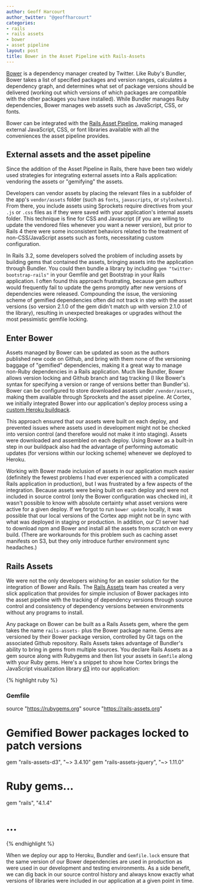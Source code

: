 ```yaml
---
author: Geoff Harcourt
author_twitter: "@geoffharcourt"
categories:
- rails
- rails assets
- bower
- asset pipeline
layout: post
title: Bower in the Asset Pipeline with Rails-Assets
---
```


[Bower](http://bower.io) is a dependency manager created by Twitter. Like Ruby's
Bundler, Bower takes a list of specified packages and version ranges, calculates
a dependency graph, and determines what set of package versions should be
delivered (working out which versions of which packages are compatible with the
other packages you have installed). While Bundler manages Ruby dependencies,
Bower manages web assets such as JavaScript, CSS, or fonts. 

<!--break-->

Bower can
be integrated with the [Rails Asset
Pipeline](http://guides.rubyonrails.org/asset_pipeline.html), making managed
external JavaScript, CSS, or font libraries available with all the conveniences
the asset pipeline provides.

## External assets and the asset pipeline

Since the addition of the Asset Pipeline in Rails, there have been two widely
used strategies for integrating external assets into a Rails application:
vendoring the assets or "gemifying" the assets.

Developers can vendor assets by placing the relevant files in a subfolder of the
app's `vendor/assets` folder (such as `fonts`, `javascripts`, or `stylesheets`).
From there, you include assets using Sprockets require directives from your
`.js` or `.css` files as if they were saved with your application's internal
assets folder. This technique is fine for CSS and Javascript (if you are willing
to update the vendored files whenever you want a newer version), but prior to
Rails 4 there were some inconsistent behaviors related to the treatment of
non-CSS/JavaScript assets such as fonts, necessitating custom configuration.

In Rails 3.2, some developers solved the problem of including assets by building
gems that contained the assets, bringing assets into the application through
Bundler. You could then bundle a library by including `gem
"twitter-bootstrap-rails"` in your Gemfile and get Bootstrap in your Rails
application. I often found this approach frustrating, because gem authors would
frequently fail to update the gems promptly after new versions of dependencies
were released. Compounding the issue, the versioning scheme of gemified
dependencies often did not track in step with the asset versions (so version
2.1.0 of the gem didn't match up with version 2.1.0 of the library), resulting
in unexpected breakages or upgrades without the most pessimistic gemfile
locking.

## Enter Bower

Assets managed by Bower can be updated as soon as the authors published new code
on Github, and bring with them none of the versioning baggage of "gemified"
dependencies, making it a great way to manage non-Ruby dependencies in a Rails
application. Much like Bundler, Bower allows version locking and Github branch
and tag tracking (I like Bower's syntax for specifying a version or range of
versions better than Bundler's). Bower can be configured to store downloaded
assets under `/vendor/assets`, making them available through Sprockets and the
asset pipeline. At Cortex, we initially integrated Bower into our application's
deploy process using a [custom Heroku
buildpack](https://github.com/qnyp/heroku-buildpack-ruby-bower).

This approach ensured that our assets were built on each deploy, and prevented
issues where assets used in development might not be checked into version
control (and therefore would not make it into staging). Assets were downloaded
and assembled on each deploy. Using Bower as a built-in step in our buildpack
also had the advantage of performing automatic updates (for versions within our
locking scheme) whenever we deployed to Heroku.

Working with Bower made inclusion of assets in our application much easier
(definitely the fewest problems I had ever experienced with a complicated Rails
application in production), but I was frustrated by a few aspects of the
integration. Because assets were being built on each deploy and were not
included in source control (only the Bower configuration was checked in), it
wasn't possible to know with absolute certainty what asset versions were active
for a given deploy. If we forgot to run `bower update` locally, it was possible
that our local versions of the Cortex app might not be in sync with what was
deployed in staging or production.  In addition, our CI server had to download
npm and Bower and install all the assets from scratch on every build. (There are
workarounds for this problem such as caching asset manifests on S3, but they
only introduce further environment sync headaches.)

## Rails Assets

We were not the only developers wishing for an easier solution for the
integration of Bower and Rails. The [Rails Assets](http://rails-assets.org) team
has created a very slick application that provides for simple inclusion of Bower
packages into the asset pipeline with the tracking of dependency versions
through source control and consistency of dependency versions between
environments without any programs to install.

Any package on Bower can be built as a Rails Assets gem, where the gem takes the
name `rails-assets-` plus the Bower package name. Gems are versioned by their
Bower package version, controlled by Git tags on the associated Github
repository. Rails Assets takes advantage of Bundler's ability to bring in gems
from multiple sources. You declare Rails Assets as a gem source along with
Rubygems and then list your assets in `Gemfile` along with your Ruby gems.
Here's a snippet to show how Cortex brings the JavaScript visualization library
[d3](http://www.d3js.org) into our application:

{% highlight ruby %}
### Gemfile

source "https://rubygems.org"
source "https://rails-assets.org"

# Gemified Bower packages locked to patch versions
gem "rails-assets-d3", "~> 3.4.10"
gem "rails-assets-jquery", "~> 1.11.0"

# Ruby gems...
gem "rails", "4.1.4"
# ...

{% endhighlight %}

When we deploy our app to Heroku, Bundler and `Gemfile.lock` ensure that the
same version of our Bower dependencies are used in production as were used in
our development and testing environments. As a side benefit, we can dig back in
our source control history and always know exactly what versions of libraries
were included in our application at a given point in time.
